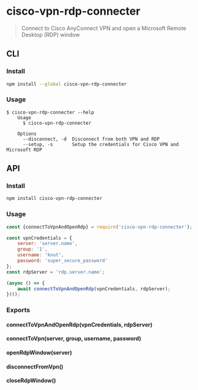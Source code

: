 # cisco-vpn-rdp-connecter
> Connect to Cisco AnyConnect VPN and open a Microsoft Remote Desktop (RDP) window

## CLI
### Install
```sh
npm install --global cisco-vpn-rdp-connecter
```

### Usage
```
$ cisco-vpn-rdp-connecter --help
    Usage
      $ cisco-vpn-rdp-connecter

    Options
      --disconnect, -d  Disconnect from both VPN and RDP
      --setup, -s       Setup the credentials for Cisco VPN and Microsoft RDP
```

## API
### Install
```sh
npm install cisco-vpn-rdp-connecter
```

### Usage
```js
const {connectToVpnAndOpenRdp} = require('cisco-vpn-rdp-connecter');

const vpnCredentials = {
    server: 'server.name',
    group: '1',
    username: 'knut',
    password: 'super_secure_password'
};
const rdpServer = 'rdp.server.name';

(async () => {
    await connectToVpnAndOpenRdp(vpnCredentials, rdpServer);
})();
```

### Exports
#### connectToVpnAndOpenRdp(vpnCredentials, rdpServer)
#### connectToVpn(server, group, username, password)
#### openRdpWindow(server)
#### disconnectFromVpn()
#### closeRdpWindow()
